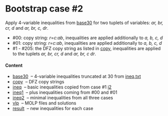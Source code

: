 Bootstrap case \#2
==================

Apply 4-variable inequalities from [base30](base30.txt) for two tuplets 
of variables: *ar, br, cr, d* and *ar, br, c, dr*.

* \#00: copy string: *r*=*c*:*ab*, inequalities are applied additionally to *a, b, c, d*
* \#01: copy string: *r*=*c*:*ab*, inequalities are applied additionally to *a, b, c, d*
* \#1 - \#205: the DFZ copy string as listed in [copy](copy.txt),
inequalities are applied to the tuplets *ar, br, cr, d* and *ar, br, c dr*.

#### Content

* [base30](base30.txt) &nbsp;&ndash; 4-variable inequalities truncated
  at 30 from [ineq.txt](ineq.txt)
* [copy](copy.txt) &nbsp;&ndash; DFZ copy strings
* [ineq](ineq.txt) &nbsp;&ndash; basic inequalities copied from case \#1 [i2](../case1/i2.txt)
* [ineq1](ineq.txt) &nbsp;&ndash; plus inequalities coming from \#00 and
\#01
* [ineq2](ineq2.txt) &nbsp;&ndash; minimal inequalities from all three cases
* [vlp](vlp) &nbsp;&ndash; MOLP files and solutions
* [result](result) &nbsp;&ndash; new inequalities for each case

